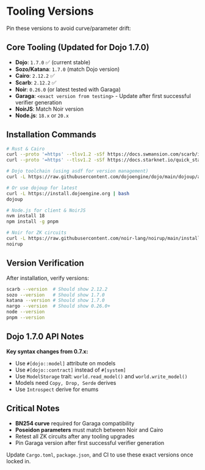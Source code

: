 # Tooling Versions

Pin these versions to avoid curve/parameter drift:

## Core Tooling (Updated for Dojo 1.7.0)

- **Dojo**: `1.7.0` ✅ (current stable)
- **Sozo/Katana**: `1.7.0` (match Dojo version)
- **Cairo**: `2.12.2` ✅
- **Scarb**: `2.12.2` ✅
- **Noir**: `0.26.0` (or latest tested with Garaga)
- **Garaga**: `<exact version from testing>` - Update after first successful verifier generation
- **NoirJS**: Match Noir version
- **Node.js**: `18.x` or `20.x`

## Installation Commands

```bash
# Rust & Cairo
curl --proto '=https' --tlsv1.2 -sSf https://docs.swmansion.com/scarb/install.sh | sh
curl --proto '=https' --tlsv1.2 -sSf https://docs.starknet.io/quick_start/install.sh | sh

# Dojo toolchain (using asdf for version management)
curl -L https://raw.githubusercontent.com/dojoengine/dojo/main/dojoup/asdf-install | bash

# Or use dojoup for latest
curl -L https://install.dojoengine.org | bash
dojoup

# Node.js for client & NoirJS
nvm install 18
npm install -g pnpm

# Noir for ZK circuits
curl -L https://raw.githubusercontent.com/noir-lang/noirup/main/install | bash
noirup
```

## Version Verification

After installation, verify versions:

```bash
scarb --version  # Should show 2.12.2
sozo --version   # Should show 1.7.0
katana --version # Should show 1.7.0
nargo --version  # Should show 0.26.0+
node --version
pnpm --version
```

## Dojo 1.7.0 API Notes

**Key syntax changes from 0.7.x:**

- Use `#[dojo::model]` attribute on models
- Use `#[dojo::contract]` instead of `#[system]`
- Use `ModelStorage` trait: `world.read_model()` and `world.write_model()`
- Models need `Copy, Drop, Serde` derives
- Use `Introspect` derive for enums

## Critical Notes

- **BN254 curve** required for Garaga compatibility
- **Poseidon parameters** must match between Noir and Cairo
- Retest all ZK circuits after any tooling upgrades
- Pin Garaga version after first successful verifier generation

Update `Cargo.toml`, `package.json`, and CI to use these exact versions once locked in.
